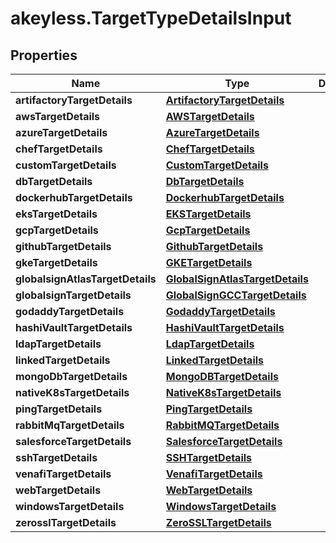 # akeyless.TargetTypeDetailsInput

## Properties

Name | Type | Description | Notes
------------ | ------------- | ------------- | -------------
**artifactoryTargetDetails** | [**ArtifactoryTargetDetails**](ArtifactoryTargetDetails.md) |  | [optional] 
**awsTargetDetails** | [**AWSTargetDetails**](AWSTargetDetails.md) |  | [optional] 
**azureTargetDetails** | [**AzureTargetDetails**](AzureTargetDetails.md) |  | [optional] 
**chefTargetDetails** | [**ChefTargetDetails**](ChefTargetDetails.md) |  | [optional] 
**customTargetDetails** | [**CustomTargetDetails**](CustomTargetDetails.md) |  | [optional] 
**dbTargetDetails** | [**DbTargetDetails**](DbTargetDetails.md) |  | [optional] 
**dockerhubTargetDetails** | [**DockerhubTargetDetails**](DockerhubTargetDetails.md) |  | [optional] 
**eksTargetDetails** | [**EKSTargetDetails**](EKSTargetDetails.md) |  | [optional] 
**gcpTargetDetails** | [**GcpTargetDetails**](GcpTargetDetails.md) |  | [optional] 
**githubTargetDetails** | [**GithubTargetDetails**](GithubTargetDetails.md) |  | [optional] 
**gkeTargetDetails** | [**GKETargetDetails**](GKETargetDetails.md) |  | [optional] 
**globalsignAtlasTargetDetails** | [**GlobalSignAtlasTargetDetails**](GlobalSignAtlasTargetDetails.md) |  | [optional] 
**globalsignTargetDetails** | [**GlobalSignGCCTargetDetails**](GlobalSignGCCTargetDetails.md) |  | [optional] 
**godaddyTargetDetails** | [**GodaddyTargetDetails**](GodaddyTargetDetails.md) |  | [optional] 
**hashiVaultTargetDetails** | [**HashiVaultTargetDetails**](HashiVaultTargetDetails.md) |  | [optional] 
**ldapTargetDetails** | [**LdapTargetDetails**](LdapTargetDetails.md) |  | [optional] 
**linkedTargetDetails** | [**LinkedTargetDetails**](LinkedTargetDetails.md) |  | [optional] 
**mongoDbTargetDetails** | [**MongoDBTargetDetails**](MongoDBTargetDetails.md) |  | [optional] 
**nativeK8sTargetDetails** | [**NativeK8sTargetDetails**](NativeK8sTargetDetails.md) |  | [optional] 
**pingTargetDetails** | [**PingTargetDetails**](PingTargetDetails.md) |  | [optional] 
**rabbitMqTargetDetails** | [**RabbitMQTargetDetails**](RabbitMQTargetDetails.md) |  | [optional] 
**salesforceTargetDetails** | [**SalesforceTargetDetails**](SalesforceTargetDetails.md) |  | [optional] 
**sshTargetDetails** | [**SSHTargetDetails**](SSHTargetDetails.md) |  | [optional] 
**venafiTargetDetails** | [**VenafiTargetDetails**](VenafiTargetDetails.md) |  | [optional] 
**webTargetDetails** | [**WebTargetDetails**](WebTargetDetails.md) |  | [optional] 
**windowsTargetDetails** | [**WindowsTargetDetails**](WindowsTargetDetails.md) |  | [optional] 
**zerosslTargetDetails** | [**ZeroSSLTargetDetails**](ZeroSSLTargetDetails.md) |  | [optional] 


